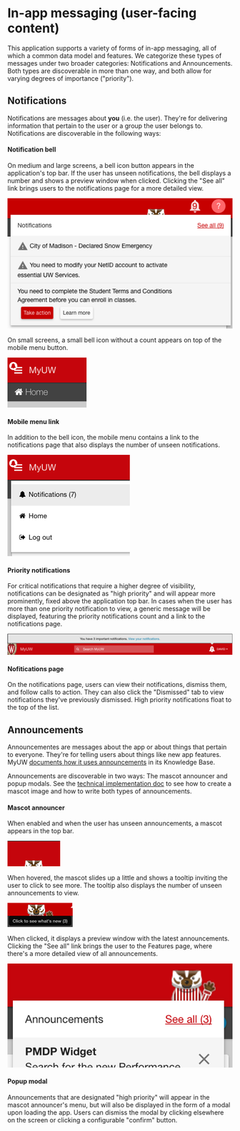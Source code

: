 # In-app messaging (user-facing content)

This application supports a variety of forms of in-app messaging, all of which a common data model and features. We categorize these types of messages under
two broader categories: Notifications and Announcements. Both types are discoverable in more than one way, and both allow for varying degrees of importance ("priority").

## Notifications

Notifications are messages about **you** (i.e. the user). They're for delivering information that pertain to the user or a group the user belongs to. Notifications are discoverable in the following ways:

#### Notification bell

On medium and large screens, a bell icon button appears in the application's top bar. If the user has unseen notifications, the bell displays a number and shows a preview window when clicked. Clicking the
"See all" link brings users to the notifications page for a more detailed view.

[![notification bell in top bar](./img/notifications/top-bar-bell.png)](img/notifications/top-bar-bell.png)

On small screens, a small bell icon without a count appears on top of the mobile menu button.

[![notification bell on mobile](./img/notifications/mobile-bell.png)](img/notifications/mobile-bell.png)

#### Mobile menu link

In addition to the bell icon, the mobile menu contains a link to the notifications page that also displays the number of unseen notifications.

[![mobile menu notifications link](./img/notifications/mobile-link.png)](img/notifications/mobile-link.png)

#### Priority notifications

For critical notifications that require a higher degree of visibility, notifications can be designated as "high priority" and will appear more prominently, fixed above the
application top bar. In cases when the user has more than one priority notification to view, a generic message will be displayed, featuring the priority notifications
count and a link to the notifications page.

[![priority notification](./img/notifications/priority.png)](img/notifications/priority.png)

#### Nofitications page

On the notifications page, users can view their notifications, dismiss them, and follow calls to action. They can also click the "Dismissed" tab to view notifications they've previously dismissed. High priority notifications
float to the top of the list.

## Announcements

Announcementes are messages about the app or about things that pertain to everyone. They're for telling users about things like new app features.
MyUW [documents how it uses announcements](https://kb.wisc.edu/myuw/page.php?id=63903) in its Knowledge Base.

Announcements are discoverable in two ways: The mascot announcer and popup modals.
See the [technical implementation doc](messaging-implementation.md) to see how to create a mascot image and how to write both types of announcements.

#### Mascot announcer

When enabled and when the user has unseen announcements, a mascot appears in the top bar.

![mascot initial state](./img/mascot/hidden-mascot.png)

When hovered, the mascot slides up a little and shows a tooltip inviting the user to click to see more. The tooltip also displays the number of unseen announcements to view.

![mascot hover state](./img/mascot/hover-mascot.png)

When clicked, it displays a preview window with the latest announcements. Clicking the "See all" link
brings the user to the Features page, where there's a more detailed view of all announcements.

![mascot clicked state](./img/mascot/presenting-mascot.png)

#### Popup modal

Announcements that are designated "high priority" will appear in the mascot announcer's menu, but will also be displayed in the form of a modal upon loading the app. Users can dismiss the modal
by clicking elsewhere on the screen or clicking a configurable "confirm" button.



